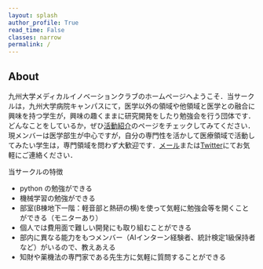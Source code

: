 ```yaml
---
layout: splash
author_profile: True
read_time: False
classes: narrow
permalink: /
---
```

<a name="about"></a>
## About

九州大学メディカルイノベーションクラブのホームページへようこそ．当サークルは，九州大学病院キャンパスにて，医学以外の領域や他領域と医学との融合に興味を持つ学生が，興味の趣くままに研究開発をしたり勉強会を行う団体です．どんなことをしているか，ぜひ[活動紹介]のページをチェックしてみてください．現メンバーは医学部生が中心ですが，自分の専門性を活かして医療領域で活動してみたい学生は，専門領域を問わず大歓迎です．[メール](<mailto:miclub.ku@gmail.com>)または[Twitter]にてお気軽にご連絡ください．

[活動紹介]: https://qumiclub.github.io/activities
[Twitter]: https://twitter.com/qumiclub

当サークルの特徴

* python の勉強ができる
* 機械学習の勉強ができる
* 部室(B棟地下一階：軽音部と熱研の横)を使って気軽に勉強会等を開くことができる（モニターあり）
* 個人では費用面で難しい開発にも取り組むことができる
* 部内に異なる能力をもつメンバー（AIインターン経験者、統計検定1級保持者など）がいるので、教えあえる
* 知財や薬機法の専門家である先生方に気軽に質問することができる
